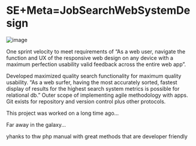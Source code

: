 # SE+Meta=JobSearchWebSystemDesign

![image](https://github.com/forkmaybe/LAMP-Mobile-Friendly-Search-Engine/assets/9953701/78005ef5-b021-45dc-92fc-e796de619548)


One sprint velocity to meet requirements of “As a web user, navigate the function and UX of the responsive web design on any device with a maximum perfection usability valid feedback across the entire web app”.

Developed maximized quality search functionality for maximum quality usability. “As a web surfer, having the most accurately sorted, fastest display of results for the highest search system metrics is possible for relational db.” 
Outer scope of implementing agile methodology with apps.
Git exists for repository and version control plus other protocols.

This project was worked on a long time ago...

Far away in the galaxy...

yhanks to thw php manual with great methods that are developer friendly
